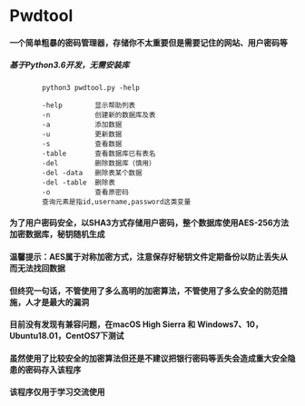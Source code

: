 # Pwdtool
#### 一个简单粗暴的密码管理器，存储你不太重要但是需要记住的网站、用户密码等
##### 基于Python3.6开发，无需安装库


####
            python3 pwdtool.py -help

            -help        显示帮助列表
            -n           创建新的数据库及表
            -a           添加数据
            -u           更新数据
            -s           查看数据
            -table       查看数据库已有表名
            -del         删除数据库（慎用） 
            -del -data   删除表某个数据
            -del -table  删除表
            -o           查看原密码
            查询元素是指id,username,password这类变量



#### 为了用户密码安全，以SHA3方式存储用户密码，整个数据库使用AES-256方法加密数据库，秘钥随机生成
#### 温馨提示：AES属于对称加密方式，注意保存好秘钥文件定期备份以防止丢失从而无法找回数据
#### 但终究一句话，不管使用了多么高明的加密算法，不管使用了多么安全的防范措施，人才是最大的漏洞

#### 目前没有发现有兼容问题，在macOS High Sierra 和 Windows7、10，Ubuntu18.01，CentOS7下测试
#### 虽然使用了比较安全的加密算法但还是不建议把银行密码等丢失会造成重大安全隐患的密码存入该程序
#### 该程序仅用于学习交流使用
